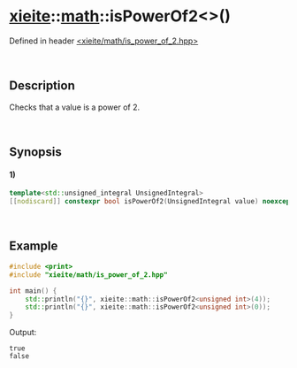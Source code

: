 # [xieite](../../xieite.md)\:\:[math](../../math.md)\:\:isPowerOf2\<\>\(\)
Defined in header [<xieite/math/is_power_of_2.hpp>](../../../include/xieite/math/is_power_of_2.hpp)

&nbsp;

## Description
Checks that a value is a power of 2.

&nbsp;

## Synopsis
#### 1)
```cpp
template<std::unsigned_integral UnsignedIntegral>
[[nodiscard]] constexpr bool isPowerOf2(UnsignedIntegral value) noexcept;
```

&nbsp;

## Example
```cpp
#include <print>
#include "xieite/math/is_power_of_2.hpp"

int main() {
    std::println("{}", xieite::math::isPowerOf2<unsigned int>(4));
    std::println("{}", xieite::math::isPowerOf2<unsigned int>(0));
}
```
Output:
```
true
false
```
